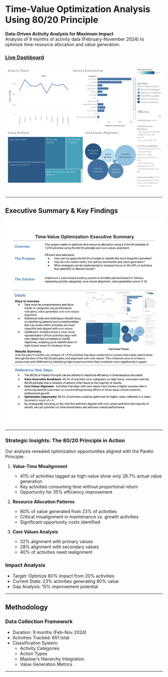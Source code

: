 # Time-Value Optimization Analysis Using 80/20 Principle

**Data-Driven Activity Analysis for Maximum Impact**  
Analysis of 9 months of activity data (February-November 2024) to optimize time-resource allocation and value generation.

### [Live Dashboard](https://public.tableau.com/app/profile/melissa.slawsky1925/viz/Time-ValueOptimizationDashboard/Dashboard)

![Dashboard Overview](time-value-optimization-dashboard.png)

---

## Executive Summary & Key Findings

![Executive Summary](time-value-executive-summary.png)

---

### Strategic Insights: The 80/20 Principle in Action

Our analysis revealed optimization opportunities aligned with the Pareto Principle:
1. **Value-Time Misalignment**
   - 41% of activities tagged as high-value show only 28.7% actual value generation
   - Key activities consuming time without proportional return
   - Opportunity for 35% efficiency improvement

2. **Resource Allocation Patterns**
   - 80% of value generated from 23% of activities
   - Critical misalignment in maintenance vs. growth activities
   - Significant opportunity costs identified

3. **Core Values Analysis**
   - 32% alignment with primary values
   - 28% alignment with secondary values
   - 40% of activities need realignment

### Impact Analysis
- Target: Optimize 80% impact from 20% activities
- Current State: 23% activities generating 80% value
- Gap Analysis: 15% improvement potential

---

## Methodology

### Data Collection Framework
- Duration: 9 months (Feb-Nov 2024)
- Activities Tracked: 651 total
- Classification System:
  - Activity Categories
  - Action Types
  - Maslow's Hierarchy Integration
  - Value Generation Metrics
 
---
